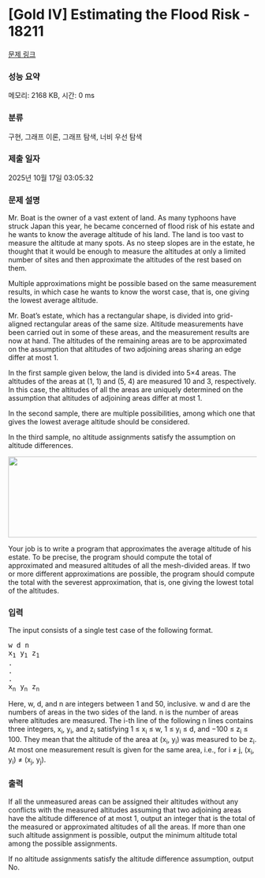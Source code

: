 # [Gold IV] Estimating the Flood Risk - 18211 

[문제 링크](https://www.acmicpc.net/problem/18211) 

### 성능 요약

메모리: 2168 KB, 시간: 0 ms

### 분류

구현, 그래프 이론, 그래프 탐색, 너비 우선 탐색

### 제출 일자

2025년 10월 17일 03:05:32

### 문제 설명

<p>Mr. Boat is the owner of a vast extent of land. As many typhoons have struck Japan this year, he became concerned of flood risk of his estate and he wants to know the average altitude of his land. The land is too vast to measure the altitude at many spots. As no steep slopes are in the estate, he thought that it would be enough to measure the altitudes at only a limited number of sites and then approximate the altitudes of the rest based on them.</p>

<p>Multiple approximations might be possible based on the same measurement results, in which case he wants to know the worst case, that is, one giving the lowest average altitude.</p>

<p>Mr. Boat’s estate, which has a rectangular shape, is divided into grid-aligned rectangular areas of the same size. Altitude measurements have been carried out in some of these areas, and the measurement results are now at hand. The altitudes of the remaining areas are to be approximated on the assumption that altitudes of two adjoining areas sharing an edge differ at most 1.</p>

<p>In the first sample given below, the land is divided into 5×4 areas. The altitudes of the areas at (1, 1) and (5, 4) are measured 10 and 3, respectively. In this case, the altitudes of all the areas are uniquely determined on the assumption that altitudes of adjoining areas differ at most 1.</p>

<p>In the second sample, there are multiple possibilities, among which one that gives the lowest average altitude should be considered.</p>

<p>In the third sample, no altitude assignments satisfy the assumption on altitude differences.</p>

<p style="text-align: center;"><img alt="" src="https://upload.acmicpc.net/11a1e0c5-c07f-48b6-b8bd-f8b787077fa9/-/preview/" style="width: 548px; height: 164px;"></p>

<p>Your job is to write a program that approximates the average altitude of his estate. To be precise, the program should compute the total of approximated and measured altitudes of all the mesh-divided areas. If two or more different approximations are possible, the program should compute the total with the severest approximation, that is, one giving the lowest total of the altitudes.</p>

### 입력 

 <p>The input consists of a single test case of the following format.</p>

<pre>w d n
x<sub>1</sub> y<sub>1</sub> z<sub>1</sub>
.
.
.
x<sub>n</sub> y<sub>n</sub> z<sub>n</sub></pre>

<p>Here, w, d, and n are integers between 1 and 50, inclusive. w and d are the numbers of areas in the two sides of the land. n is the number of areas where altitudes are measured. The i-th line of the following n lines contains three integers, x<sub>i</sub>, y<sub>i</sub>, and z<sub>i</sub> satisfying 1 ≤ x<sub>i</sub> ≤ w, 1 ≤ y<sub>i</sub> ≤ d, and −100 ≤ z<sub>i</sub> ≤ 100. They mean that the altitude of the area at (x<sub>i</sub>, y<sub>i</sub>) was measured to be z<sub>i</sub>. At most one measurement result is given for the same area, i.e., for i ≠ j, (x<sub>i</sub>, y<sub>i</sub>) ≠ (x<sub>j</sub>, y<sub>j</sub>).</p>

### 출력 

 <p>If all the unmeasured areas can be assigned their altitudes without any conflicts with the measured altitudes assuming that two adjoining areas have the altitude difference of at most 1, output an integer that is the total of the measured or approximated altitudes of all the areas. If more than one such altitude assignment is possible, output the minimum altitude total among the possible assignments.</p>

<p>If no altitude assignments satisfy the altitude difference assumption, output No.</p>

